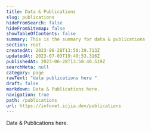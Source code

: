 ```yaml
---
title: Data & Publications
slug: publications
hideFromSearch: false
hideFromSitemap: false
showTableOfContents: false
summary: This is the summary for data & publications
section: root
createdAt: 2023-06-28T13:50:39.713Z
updatedAt: 2023-07-03T19:40:53.316Z
publishedAt: 2023-06-28T13:50:40.519Z
searchMeta: null
category: page
rawText: "data publications here "
draft: false
markdown: Data & Publications here.
navigation: true
path: /publications
url: https://infonet.icjia.dev/publications
---
```


Data & Publications here.
